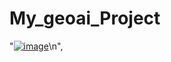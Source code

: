 # My_geoai_Project

"[![image](https://colab.research.google.com/assets/colab-badge.svg)](https://colab.research.google.com/github.com/deskaygraphics/My_geoai_Project/download_data.ipynb)\n",

